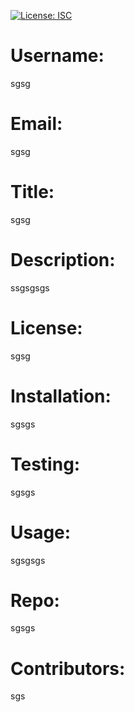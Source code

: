 
  [![License: ISC](https://img.shields.io/badge/License-ISC-blue.svg)](https://opensource.org/licenses/ISC)
  
# Username: 
sgsg

# Email:
sgsg

# Title:
sgsg

# Description:
ssgsgsgs

# License: 
sgsg

# Installation: 
sgsgs

# Testing: 
sgsgs

# Usage: 
sgsgsgs

# Repo: 
sgsgs

# Contributors: 
sgs

